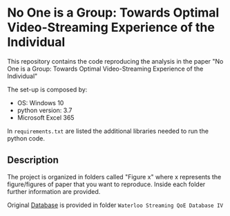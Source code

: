 # No One is a Group: Towards Optimal Video-Streaming Experience of the Individual
This repository contains the code reproducing the analysis in the paper "No One is a Group: Towards Optimal Video-Streaming Experience of the Individual"

The set-up is composed by:
 * OS: Windows 10
 * python version: 3.7
 * Microsoft Excel 365

In `requirements.txt` are listed the additional libraries needed to run the python code.

## Description
The project is organized in folders called "Figure x" where x represents the figure/figures of paper that you want to reproduce. Inside each folder further information are provided.

Original [Database](http://ivc.uwaterloo.ca/database/WaterlooSQoE-IV/waterloo_sqoe4_feature.zip) is provided in folder `Waterloo Streaming QoE Database IV`

